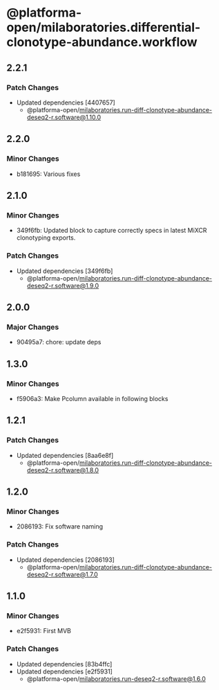 # @platforma-open/milaboratories.differential-clonotype-abundance.workflow

## 2.2.1

### Patch Changes

- Updated dependencies [4407657]
  - @platforma-open/milaboratories.run-diff-clonotype-abundance-deseq2-r.software@1.10.0

## 2.2.0

### Minor Changes

- b181695: Various fixes

## 2.1.0

### Minor Changes

- 349f6fb: Updated block to capture correctly specs in latest MiXCR clonotyping exports.

### Patch Changes

- Updated dependencies [349f6fb]
  - @platforma-open/milaboratories.run-diff-clonotype-abundance-deseq2-r.software@1.9.0

## 2.0.0

### Major Changes

- 90495a7: chore: update deps

## 1.3.0

### Minor Changes

- f5906a3: Make Pcolumn available in following blocks

## 1.2.1

### Patch Changes

- Updated dependencies [8aa6e8f]
  - @platforma-open/milaboratories.run-diff-clonotype-abundance-deseq2-r.software@1.8.0

## 1.2.0

### Minor Changes

- 2086193: Fix software naming

### Patch Changes

- Updated dependencies [2086193]
  - @platforma-open/milaboratories.run-diff-clonotype-abundance-deseq2-r.software@1.7.0

## 1.1.0

### Minor Changes

- e2f5931: First MVB

### Patch Changes

- Updated dependencies [83b4ffc]
- Updated dependencies [e2f5931]
  - @platforma-open/milaboratories.run-deseq2-r.software@1.6.0
